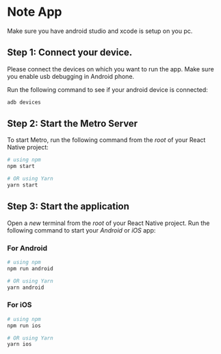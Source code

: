 # Note App

Make sure you have android studio and xcode is setup on you pc.

## Step 1: Connect your device.
Please connect the devices on which you want to run the app. Make sure you enable usb debugging in Android phone.

Run the following command to see if your android device is connected:
```bash
adb devices
```

## Step 2: Start the Metro Server
To start Metro, run the following command from the _root_ of your React Native project:
```bash
# using npm
npm start

# OR using Yarn
yarn start
```

## Step 3: Start the application
Open a _new_ terminal from the _root_ of your React Native project. Run the following command to start your _Android_ or _iOS_ app:

### For Android
```bash
# using npm
npm run android

# OR using Yarn
yarn android
```

### For iOS
```bash
# using npm
npm run ios

# OR using Yarn
yarn ios
```